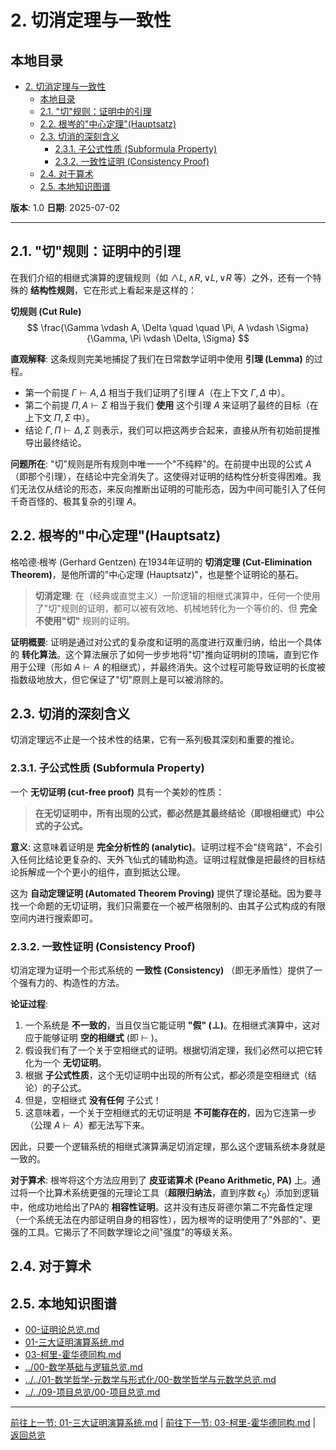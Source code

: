 # 2. 切消定理与一致性

## 本地目录

- [2. 切消定理与一致性](#2-切消定理与一致性)
  - [本地目录](#本地目录)
  - [2.1. "切"规则：证明中的引理](#21-切规则证明中的引理)
  - [2.2. 根岑的"中心定理"(Hauptsatz)](#22-根岑的中心定理hauptsatz)
  - [2.3. 切消的深刻含义](#23-切消的深刻含义)
    - [2.3.1. 子公式性质 (Subformula Property)](#231-子公式性质-subformula-property)
    - [2.3.2. 一致性证明 (Consistency Proof)](#232-一致性证明-consistency-proof)
  - [2.4. 对于算术](#24-对于算术)
  - [2.5. 本地知识图谱](#25-本地知识图谱)

**版本**: 1.0
**日期**: 2025-07-02

---

## 2.1. "切"规则：证明中的引理

在我们介绍的相继式演算的逻辑规则（如 $\land L, \land R, \lor L, \lor R$ 等）之外，还有一个特殊的 **结构性规则**，它在形式上看起来是这样的：

**切规则 (Cut Rule)**
$$ \frac{\Gamma \vdash A, \Delta \quad \quad \Pi, A \vdash \Sigma}{\Gamma, \Pi \vdash \Delta, \Sigma} $$

**直观解释**:
这条规则完美地捕捉了我们在日常数学证明中使用 **引理 (Lemma)** 的过程。

- 第一个前提 $\Gamma \vdash A, \Delta$ 相当于我们证明了引理 $A$（在上下文 $\Gamma, \Delta$ 中）。
- 第二个前提 $\Pi, A \vdash \Sigma$ 相当于我们 **使用** 这个引理 $A$ 来证明了最终的目标（在上下文 $\Pi, \Sigma$ 中）。
- 结论 $\Gamma, \Pi \vdash \Delta, \Sigma$ 则表示，我们可以把这两步合起来，直接从所有初始前提推导出最终结论。

**问题所在**:
"切"规则是所有规则中唯一一个"不纯粹"的。在前提中出现的公式 $A$（即那个引理），在结论中完全消失了。这使得对证明的结构性分析变得困难。我们无法仅从结论的形态，来反向推断出证明的可能形态，因为中间可能引入了任何千奇百怪的、极其复杂的引理 $A$。

## 2.2. 根岑的"中心定理"(Hauptsatz)

格哈德·根岑 (Gerhard Gentzen) 在1934年证明的 **切消定理 (Cut-Elimination Theorem)**，是他所谓的"中心定理 (Hauptsatz)"，也是整个证明论的基石。

> **切消定理**: 在（经典或直觉主义）一阶逻辑的相继式演算中，任何一个使用了"切"规则的证明，都可以被有效地、机械地转化为一个等价的、但 **完全不使用"切"** 规则的证明。

**证明概要**:
证明是通过对公式的复杂度和证明的高度进行双重归纳，给出一个具体的 **转化算法**。这个算法展示了如何一步步地将"切"推向证明树的顶端，直到它作用于公理（形如 $A \vdash A$ 的相继式），并最终消失。这个过程可能导致证明的长度被指数级地放大，但它保证了"切"原则上是可以被消除的。

## 2.3. 切消的深刻含义

切消定理远不止是一个技术性的结果，它有一系列极其深刻和重要的推论。

### 2.3.1. 子公式性质 (Subformula Property)

一个 **无切证明 (cut-free proof)** 具有一个美妙的性质：
> **在无切证明中，所有出现的公式，都必然是其最终结论（即根相继式）中公式的子公式。**

**意义**:
这意味着证明是 **完全分析性的 (analytic)**。证明过程不会"绕弯路"，不会引入任何比结论更复杂的、天外飞仙式的辅助构造。证明过程就像是把最终的目标结论拆解成一个个更小的组件，直到抵达公理。

这为 **自动定理证明 (Automated Theorem Proving)** 提供了理论基础。因为要寻找一个命题的无切证明，我们只需要在一个被严格限制的、由其子公式构成的有限空间内进行搜索即可。

### 2.3.2. 一致性证明 (Consistency Proof)

切消定理为证明一个形式系统的 **一致性 (Consistency)** （即无矛盾性）提供了一个强有力的、构造性的方法。

**论证过程**:

1. 一个系统是 **不一致的**，当且仅当它能证明 **"假" ($\bot$)**。在相继式演算中，这对应于能够证明 **空的相继式** (即 $\vdash$ )。
2. 假设我们有了一个关于空相继式的证明。根据切消定理，我们必然可以把它转化为一个 **无切证明**。
3. 根据 **子公式性质**，这个无切证明中出现的所有公式，都必须是空相继式（结论）的子公式。
4. 但是，空相继式 **没有任何** 子公式！
5. 这意味着，一个关于空相继式的无切证明是 **不可能存在的**，因为它连第一步（公理 $A \vdash A$）都无法写下来。

因此，只要一个逻辑系统的相继式演算满足切消定理，那么这个逻辑系统本身就是一致的。

**对于算术**:
根岑将这个方法应用到了 **皮亚诺算术 (Peano Arithmetic, PA)** 上。通过将一个比算术系统更强的元理论工具（**超限归纳法**，直到序数 $\epsilon_0$）添加到逻辑中，他成功地给出了PA的 **相容性证明**。这并没有违反哥德尔第二不完备性定理（一个系统无法在内部证明自身的相容性），因为根岑的证明使用了"外部的"、更强的工具。它揭示了不同数学理论之间"强度"的等级关系。

## 2.4. 对于算术

## 2.5. 本地知识图谱

- [00-证明论总览.md](./00-证明论总览.md)
- [01-三大证明演算系统.md](./01-三大证明演算系统.md)
- [03-柯里-霍华德同构.md](./03-柯里-霍华德同构.md)
- [../00-数学基础与逻辑总览.md](../00-数学基础与逻辑总览.md)
- [../../01-数学哲学-元数学与形式化/00-数学哲学与元数学总览.md](../../01-数学哲学-元数学与形式化/00-数学哲学与元数学总览.md)
- [../../09-项目总览/00-项目总览.md](../../09-项目总览/00-项目总览.md)

---

[前往上一节: 01-三大证明演算系统.md](./01-三大证明演算系统.md) | [前往下一节: 03-柯里-霍华德同构.md](./03-柯里-霍华德同构.md) | [返回总览](./00-证明论总览.md)
